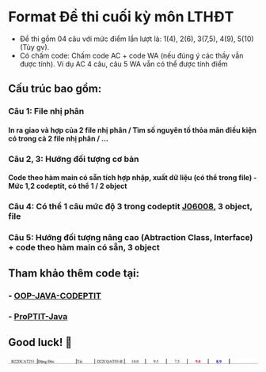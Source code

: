 # Format Đề thi cuối kỳ môn LTHĐT

- Đề thi gồm 04 câu với mức điểm lần lượt là: 1(4), 2(6), 3(7,5), 4(9), 5(10) (Tùy gv).
- Có chấm code: Chấm code AC + code WA (nếu đúng ý các thầy vẫn được tính). Ví dụ AC 4 câu, câu 5 WA vẫn có thể được tính điểm
## Cấu trúc bao gồm:
### Câu 1: File nhị phân
#### In ra giao và hợp của 2 file nhị phân / Tìm số nguyên tố thỏa mãn điều kiện có trong cả 2 file nhị phân / ...
### Câu 2, 3: Hướng đối tượng cơ bản
#### Code theo hàm main có sẵn tích hợp nhập, xuất dữ liệu (có thể trong file) - Mức 1,2 codeptit, có thể 1 / 2 object
### Câu 4: Có thể 1 câu mức độ 3 trong codeptit [J06008](https://code.ptit.edu.vn/student/question/J06008), 3 object, file
### Câu 5: Hướng đối tượng nâng cao (Abtraction Class, Interface) + code theo hàm main có sẵn, 3 object

## Tham khảo thêm code tại:
### - [OOP-JAVA-CODEPTIT](https://github.com/qhoa256/OOP-JAVA-CODEPTIT)
### - [ProPTIT-Java](https://github.com/nickken253/ProPTIT-Java)


## Good luck! 🚀
![img_1.png](img_1.png)
